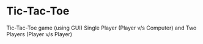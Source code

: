 # Tic-Tac-Toe
Tic-Tac-Toe game (using GUI) 
Single Player (Player v/s Computer) and 
Two Players (Player v/s Player)

